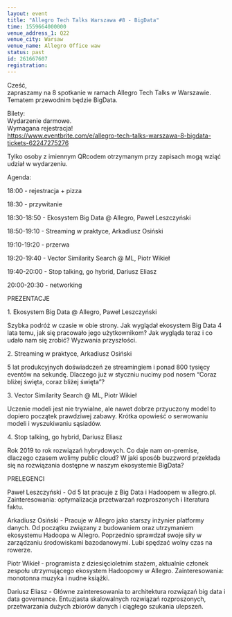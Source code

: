```yaml
---
layout: event
title: "Allegro Tech Talks Warszawa #8 - BigData"
time: 1559664000000
venue_address_1: Q22
venue_city: Warsaw
venue_name: Allegro Office waw
status: past
id: 261667607
registration: 
---
```


<p>Cześć,<br />zapraszamy na 8 spotkanie w ramach Allegro Tech Talks w Warszawie. Tematem przewodnim będzie BigData.</p>
<p>Bilety:<br />Wydarzenie darmowe.<br />Wymagana rejestracja!<br /><a href="https://www.eventbrite.com/e/allegro-tech-talks-warszawa-8-bigdata-tickets-62247275276" class="linkified">https://www.eventbrite.com/e/allegro-tech-talks-warszawa-8-bigdata-tickets-62247275276</a></p>
<p>Tylko osoby z imiennym QRcodem otrzymanym przy zapisach mogą wziąć udział w wydarzeniu.</p>
<p>Agenda:</p>
<p>18:00 - rejestracja + pizza</p>
<p>18:30 - przywitanie</p>
<p>18:30-18:50 - Ekosystem Big Data @ Allegro, Paweł Leszczyński</p>
<p>18:50-19:10 - Streaming w praktyce, Arkadiusz Osiński</p>
<p>19:10-19:20 - przerwa</p>
<p>19:20-19:40 - Vector Similarity Search @ ML, Piotr Wikieł</p>
<p>19:40-20:00 - Stop talking, go hybrid, Dariusz Eliasz</p>
<p>20:00-20:30 - networking</p>
<p>PREZENTACJE</p>
<p>1. Ekosystem Big Data @ Allegro, Paweł Leszczyński</p>
<p>Szybka podróż w czasie w obie strony. Jak wyglądał ekosystem Big Data 4 lata temu, jak się pracowało jego użytkownikom? Jak wygląda teraz i co udało nam się zrobić? Wyzwania przyszłości.</p>
<p>2. Streaming w praktyce, Arkadiusz Osiński</p>
<p>5 lat produkcyjnych doświadczeń ze streamingiem i ponad 800 tysięcy eventów na sekundę. Dlaczego już w styczniu nucimy pod nosem “Coraz bliżej święta, coraz bliżej święta”?</p>
<p>3. Vector Similarity Search @ ML, Piotr Wikieł</p>
<p>Uczenie modeli jest nie trywialne, ale nawet dobrze przyuczony model to dopiero początek prawdziwej zabawy. Krótka opowieść o serwowaniu modeli i wyszukiwaniu sąsiadów.</p>
<p>4. Stop talking, go hybrid, Dariusz Eliasz</p>
<p>Rok 2019 to rok rozwiązań hybrydowych. Co daje nam on-premise, dlaczego czasem wolimy public cloud? W jaki sposób buzzword przekłada się na rozwiązania dostępne w naszym ekosystemie BigData?</p>
<p>PRELEGENCI</p>
<p>Paweł Leszczyński - Od 5 lat pracuje z Big Data i Hadoopem w allegro.pl. Zainteresowania: optymalizacja przetwarzań rozproszonych i literatura faktu.</p>
<p>Arkadiusz Osiński - Pracuje w Allegro jako starszy inżynier platformy danych. Od początku związany z budowaniem oraz utrzymaniem ekosystemu Hadoopa w Allegro. Poprzednio sprawdzał swoje siły w zarządzaniu środowiskami bazodanowymi. Lubi spędzać wolny czas na rowerze.</p>
<p>Piotr Wikieł - programista z dziesięcioletnim stażem, aktualnie członek zespołu utrzymującego ekosystem Hadoopowy w Allegro. Zainteresowania: monotonna muzyka i nudne książki.</p>
<p>Dariusz Eliasz - Główne zainteresowania to architektura rozwiązań big data i data governance. Entuzjasta skalowalnych rozwiązań rozproszonych, przetwarzania dużych zbiorów danych i ciągłego szukania ulepszeń.</p>
